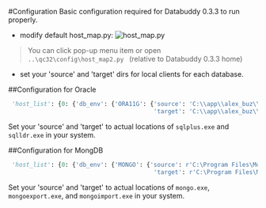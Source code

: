 #Configuration
Basic configuration required for Databuddy 0.3.3 to run properly.
- modify default host_map.py: ![host_map.py](https://raw.githubusercontent.com/data-buddy/DataBuddy/master/screenshots/edit_hostmap.png "Edit host_map.py")

> You can click pop-up menu item or open `..\qc32\config\host_map2.py ` (relative to Databuddy 0.3.3 home)

- set your 'source' and 'target' dirs for local clients for each database.

##Configuration for Oracle
```python
 'host_list': {0: {'db_env': {'ORA11G': {'source': 'C:\\app\\alex_buz\\product\\11.2.0\\dbhome_2\\BIN',
                                         'target': 'C:\\app\\alex_buz\\product\\11.2.0\\dbhome_2\\BIN'},
```
Set your 'source' and 'target' to actual locations of `sqlplus.exe` and `sqlldr.exe` in your system.

##Configuration for MongDB
```python
 'host_list': {0: {'db_env': {'MONGO': {'source': r'C:\Program Files\MongoDB\Server\3.0\bin',
                                         'target': r'C:\Program Files\MongoDB\Server\3.0\bin'},
```
Set your 'source' and 'target' to actual locations of `mongo.exe`, `mongoexport.exe`, and `mongoimport.exe` in your system.




